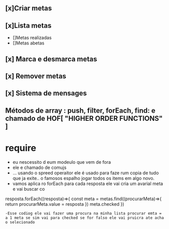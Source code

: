 ## [x]Criar metas
## [x]Lista metas
 - []Metas realizadas
 - []Metas abetas
## [x] Marca e desmarca  metas
## [x] Remover metas
## [x] Sistema de mensages


## Métodos de array : push, filter, forEach, find: e chamado de HOF[   "HIGHER ORDER FUNCTIONS" ]
# require  
 - eu nescessito d eum modeulo que vem de fora 
 - ele e chamado de comujs
 - ... usando o spreed operaitor ele é usado para  faze rum copia  de tudo que ja exite.. o famosos espalho  jogar todos os items em algo novo. 
  -  vamos aplica ro forEach  para cada resposta ele vai cria um avarial meta e vai buscar co

  resposta.forEach((resposta)=>{
      const meta = metas.find((procurarMeta)=>{
            return procurarMeta.value = resposta
      })
      meta.checked
    })

    -Esse codiog ele vai fazer uma procura na minha lista procurar emta =  a 1 meta se sim vai para checked se for falso ele vai pruicra ate acha o selecionado
